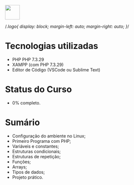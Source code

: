 <a href="url">
  <img src="./course-logo.png align="left" height="48" width="48" >
</a>

/*.logo{
 display: block; 
 margin-left: auto;
 margin-right: auto;
}*/

# Tecnologias utilizadas

- PHP PHP 7.3.29
- XAMPP (com PHP 7.3.29)
- Editor de Código (VSCode ou Sublime Text)

# Status do Curso

- 0% completo.

# Sumário

- Configuração do ambiente no Linux;
- Primeiro Programa com PHP;
- Variáveis e constantes;
- Estruturas condicionais;
- Estruturas de repetição;
- Funçôes;
- Arrays;
- Tipos de dados;
- Projeto prático.
